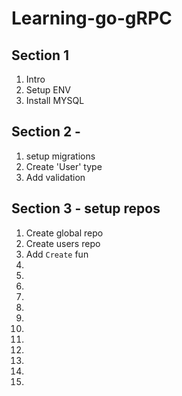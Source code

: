 Learning-go-gRPC
==========================

## Section 1
1. Intro
2. Setup ENV
3. Install MYSQL

## Section 2 - 
1. setup migrations
2. Create 'User' type
3. Add validation

## Section 3 - setup repos
1. Create global repo
2. Create users repo
3. Add `Create` fun
4.
5.
6.
7.
8.
9.
10.
11.
12.
13.
14.
15.